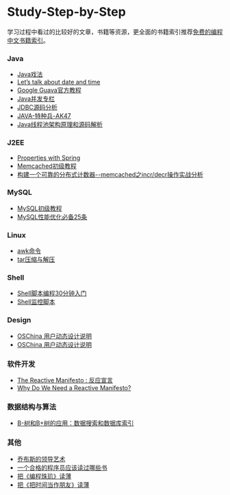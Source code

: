 Study-Step-by-Step
==================
学习过程中看过的比较好的文章，书籍等资源，更全面的书籍索引推荐[免费的编程中文书籍索引](https://github.com/justjavac/free-programming-books-zh_CN)。

### Java
* [Java戏法](http://www.infoq.com/cn/articles/Java-Sleight-of-Hand)
* [Let’s talk about date and time](http://killbill.io/blog/lets-talk-about-date-and-time/)
* [Google Guava官方教程](http://ifeve.com/google-guava/)
* [Java并发专栏](http://blog.csdn.net/column/details/j-u-c.html)
* [JDBC源码分析](http://blog.csdn.net/xieyuooo/article/details/8502585)
* [JAVA-特种兵-AK47](http://blog.csdn.net/m13666368773/article/category/863997)
* [Java线程池架构原理和源码解析](http://blog.csdn.net/xieyuooo/article/details/8718741)

### J2EE
* [Properties with Spring](http://www.baeldung.com/2012/02/06/properties-with-spring/)
* [Memcached初级教程](学习笔记/memcached/memcached_start.md)
* [构建一个可靠的分布式计数器--memcached之incr/decr操作实战分析](http://my.oschina.net/flashsword/blog/93109)

### MySQL
* [MySQL初级教程](学习笔记/mysql/mysql_start.md)
* [MySQL性能优化必备25条](http://www.iteye.com/topic/1114134)

### Linux 
* [awk命令](学习笔记/linux/awk.md)
* [tar压缩与解压](学习笔记/linux/tar.md)

### Shell
* [Shell脚本编程30分钟入门](学习笔记/linux/shell.md)
* [Shell监控脚本](学习笔记/linux/shellscript_start.md)

### Design
* [OSChina 用户动态设计说明](http://www.oschina.net/question/12_70252)
* [OSChina 用户动态设计说明](http://www.oschina.net/question/12_70587)

### 软件开发
* [The Reactive Manifesto : 反应宣言](http://www.reactivemanifesto.org/)
* [Why Do We Need a Reactive Manifesto?](http://typesafe.com/blog/why_do_we_need_a_reactive_manifesto%3F)

### 数据结构与算法
* [B-树和B+树的应用：数据搜索和数据库索引](http://blog.csdn.net/hguisu/article/details/7786014)

### 其他
* [乔布斯的领导艺术](https://www.aspeninstitute.org/sites/default/files/content/docs/about/HBR-Isaacson.pdf)
* [一个合格的程序员应该读过哪些书](http://my.oschina.net/justjavac/blog/66624)
* [把《编程珠玑》读薄](http://www.hawstein.com/posts/make-thiner-programming-pearls.html)
* [把《把时间当作朋友》读薄](http://www.hawstein.com/posts/make-thiner-make-friend-with-time.html)
